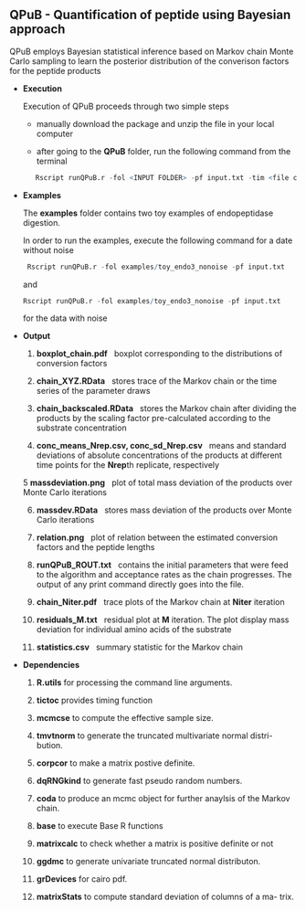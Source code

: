 ## QPuB - Quantification of peptide using Bayesian approach

   QPuB employs Bayesian statistical inference based on Markov chain Monte Carlo sampling to learn the posterior distribution of the converison factors for the peptide products
   
* **Execution**

  Execution of QPuB proceeds through two simple steps
  
    * manually download the package and unzip the file in your local computer
    
    * after going to the **QPuB** folder, run the following command from the terminal 
    
    ```R
       Rscript runQPuB.r -fol <INPUT FOLDER> -pf input.txt -tim <file contains timepoints> -titr <file contains titration>
  
   ```
  
 * **Examples**
  
      The **examples** folder contains two toy examples of endopeptidase digestion. 
      
      In order to run the examples, execute the following command for a date without noise 
      
     ```R
      Rscript runQPuB.r -fol examples/toy_endo3_nonoise -pf input.txt 
     ```
     and 
     
      ```R
      Rscript runQPuB.r -fol examples/toy_endo3_nonoise -pf input.txt 
     ```
     for the data with noise 
     
 *  **Output**
 
    1. **boxplot\_chain.pdf** &nbsp; boxplot corresponding to the distributions of conversion factors  
	 
    2.	**chain\_XYZ.RData**   &nbsp; stores trace of the Markov chain or the time series of the parameter draws  
			
    3.	**chain\_backscaled.RData** &nbsp;   stores the Markov chain after dividing the products by the scaling factor pre-calculated according to the substrate concentration     
	 
    4.   **conc\_means\_Nrep.csv, conc\_sd\_Nrep.csv** &nbsp; means and standard deviations of absolute concentrations of the products at different time points for the **Nrep**th replicate, respectively  
	
    5	**massdeviation.png** &nbsp; plot of total mass deviation of the products over Monte Carlo iterations                                                                                                   
 
    6.	**massdev.RData**  &nbsp;  stores mass deviation of the products over Monte Carlo iterations   
 
    7.	**relation.png**   &nbsp; plot of relation between the estimated conversion factors and the peptide lengths                                                                                          
 
    8.  **runQPuB\_ROUT.txt** &nbsp; contains the initial parameters that were feed to the algorithm and acceptance rates as the chain progresses. The output of any print command directly goes into the file. 
 
    9.	**chain\_Niter.pdf**   &nbsp; trace plots of the Markov chain at **Niter** iteration   
 
    10. **residuals\_M.txt**   &nbsp; residual plot at **M** iteration. The plot display mass deviation for individual amino acids of the substrate
    
    11. **statistics.csv**    &nbsp; summary statistic for the Markov chain  
      
    
 * **Dependencies**
 
   1.  **R.utils** for processing the command line arguments.
   
   2. **tictoc** provides timing function
   
   3. **mcmcse** to compute the effective sample size.
   
   4. **tmvtnorm**  to generate the truncated multivariate normal distri-
bution.
   5. **corpcor** to make a matrix postive definite. 
   
   6. **dqRNGkind** to generate fast pseudo random numbers.
   
   7. **coda** to produce an mcmc object for further anaylsis of the
Markov chain.

   8. **base** to execute Base R functions

   9. **matrixcalc** to check whether a matrix is positive definite or not

   10. **ggdmc** to generate univariate truncated normal distributon.

   11. **grDevices** for cairo pdf.

   12. **matrixStats** to compute standard deviation of columns of a ma-
trix.



